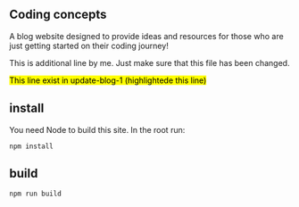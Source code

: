 ## Coding concepts

A blog website designed to provide ideas and resources for those who are just getting started on their coding journey!

This is additional line by me. Just make sure that this file has been changed.

<mark>This line exist in update-blog-1 (highlightede this line)</mark>
## install

You need Node to build this site. In the root run:
```
npm install
```

## build
```
npm run build
```
